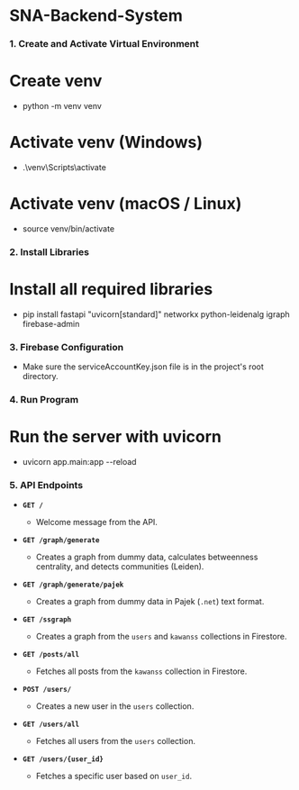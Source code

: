 # SNA-Backend-System
### 1. Create and Activate Virtual Environment

# Create venv
* python -m venv venv

# Activate venv (Windows)
* .\venv\Scripts\activate

# Activate venv (macOS / Linux)
* source venv/bin/activate

### 2. Install Libraries

# Install all required libraries
* pip install fastapi "uvicorn[standard]" networkx python-leidenalg igraph firebase-admin

### 3. Firebase Configuration

* Make sure the serviceAccountKey.json file is in the project's root directory.

### 4. Run Program

# Run the server with uvicorn
* uvicorn app.main:app --reload

### 5. API Endpoints

* **`GET /`**
    * Welcome message from the API.

* **`GET /graph/generate`**
    * Creates a graph from dummy data, calculates betweenness centrality, and detects communities (Leiden).

* **`GET /graph/generate/pajek`**
    * Creates a graph from dummy data in Pajek (`.net`) text format.

* **`GET /ssgraph`**
    * Creates a graph from the `users` and `kawanss` collections in Firestore.

* **`GET /posts/all`**
    * Fetches all posts from the `kawanss` collection in Firestore.

* **`POST /users/`**
    * Creates a new user in the `users` collection.

* **`GET /users/all`**
    * Fetches all users from the `users` collection.

* **`GET /users/{user_id}`**
    * Fetches a specific user based on `user_id`.